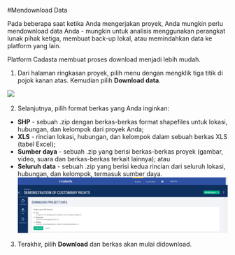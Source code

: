 #Mendownload Data

Pada beberapa saat ketika Anda mengerjakan proyek, Anda mungkin perlu mendownload data Anda - mungkin untuk analisis menggunakan perangkat lunak pihak ketiga, membuat back-up lokal, atau memindahkan data ke platform yang lain. 

Platform Cadasta membuat proses download menjadi lebih mudah. 

1. Dari halaman ringkasan proyek, pilih menu dengan mengklik tiga titik di pojok kanan atas. Kemudian pilih **Download data**. 

  ![](/assets/download-data.png)

2. Selanjutnya, pilih format berkas yang Anda inginkan: 
  * **SHP** - sebuah .zip dengan berkas-berkas format shapefiles untuk lokasi, hubungan, dan kelompok dari proyek Anda; 
  * **XLS** - rincian lokasi, hubungan, dan kelompok dalam sebuah berkas XLS (tabel Excel); 
  * **Sumber daya** - sebuah .zip yang berisi berkas-berkas proyek (gambar, video, suara dan berkas-berkas terkait lainnya); atau 
  * **Seluruh data** - sebuah .zip yang berisi kedua rincian dari seluruh lokasi, hubungan, dan kelompok, termasuk sumber daya. 
    ![](/assets/DownloadingData_DownloadProjectData2.png)

3. Terakhir, pilih **Download** dan berkas akan mulai didownload. 


